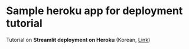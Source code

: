 # Sample heroku app for deployment tutorial


Tutorial on **Streamlit deployment on Heroku** (Korean, [Link](https://lucaseo.github.io/blog/streamlit/2020/03/29/deploy-streamlit-to-heroku.html))